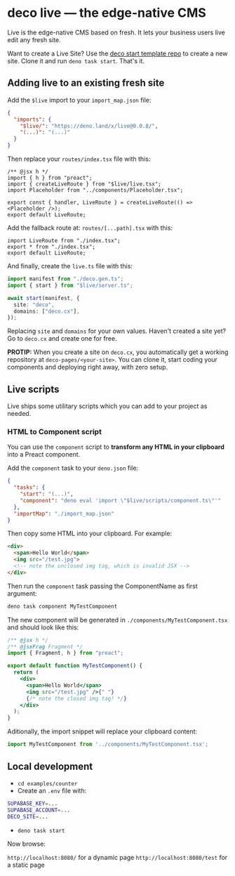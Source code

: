 # deco live — the edge-native CMS

Live is the edge-native CMS based on fresh.
It lets your business users live edit any fresh site.

Want to create a Live Site? Use the [deco start template repo](https://github.com/deco-pages/start) to create a new site. Clone it and run `deno task start`. That's it.

## Adding live to an existing fresh site

Add the `$live` import to your `import_map.json` file:

```json
{
  "imports": {
    "$live/": "https://deno.land/x/live@0.0.8/",
    "(...)": "(...)"
  }
}
```

Then replace your `routes/index.tsx` file with this:

```tsx
/** @jsx h */
import { h } from "preact";
import { createLiveRoute } from "$live/live.tsx";
import Placeholder from "../components/Placeholder.tsx";

export const { handler, LiveRoute } = createLiveRoute(() => <Placeholder />);
export default LiveRoute;
```

Add the fallback route at: `routes/[...path].tsx` with this:

```tsx
import LiveRoute from "./index.tsx";
export * from "./index.tsx";
export default LiveRoute;
```

And finally, create the `live.ts` file with this:

```ts
import manifest from "./deco.gen.ts";
import { start } from "$live/server.ts";

await start(manifest, {
  site: "deco",
  domains: ["deco.cx"],
});
```

Replacing `site` and `domains` for your own values. Haven't created a site yet? Go to `deco.cx` and create one for free.

**PROTIP:** When you create a site on `deco.cx`, you automatically get a working repository at `deco-pages/<your-site>`. You can clone it, start coding your components and deploying right away, with zero setup.

## Live scripts

Live ships some utilitary scripts which you can add to your project as needed.

### HTML to Component script

You can use the `component` script to **transform any HTML in your clipboard** into a Preact component.

Add the `component` task to your `deno.json` file:

```json
{
  "tasks": {
    "start": "(...)",
    "component": "deno eval 'import \"$live/scripts/component.ts\"'"
  },
  "importMap": "./import_map.json"
}
```

Then copy some HTML into your clipboard. For example:

```html
<div>
  <span>Hello World</span>
  <img src="/test.jpg"> 
  <!-- note the unclosed img tag, which is invalid JSX -->
</div>
```

Then run the `component` task passing the ComponentName as first argument:

```bash
deno task component MyTestComponent
```

The new component will be generated in `./components/MyTestComponent.tsx` and should look like this:

```jsx
/** @jsx h */
/** @jsxFrag Fragment */
import { Fragment, h } from "preact";

export default function MyTestComponent() {
  return (
    <div>
      <span>Hello World</span>
      <img src="/test.jpg" />{" "}
      {/* note the closed img tag! */}
    </div>
  );
}
```

Aditionally, the import snippet will replace your clipboard content:

```jsx
import MyTestComponent from '../components/MyTestComponent.tsx';
```

## Local development

- `cd examples/counter`
- Create an `.env` file with:

```bash
SUPABASE_KEY=...
SUPABASE_ACCOUNT=...
DECO_SITE=...
```

- `deno task start`

Now browse:

`http://localhost:8080/` for a dynamic page
`http://localhost:8080/test` for a static page
